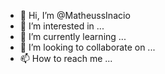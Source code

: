 - 👋 Hi, I’m @MatheussInacio
- 👀 I’m interested in ...
- 🌱 I’m currently learning ...
- 💞️ I’m looking to collaborate on ...
- 📫 How to reach me ...

<!---
MatheussInacio/MatheussInacio is a ✨ special ✨ repository because its `README.md` (this file) appears on your GitHub profile.
You can click the Preview link to take a look at your changes.
--->
